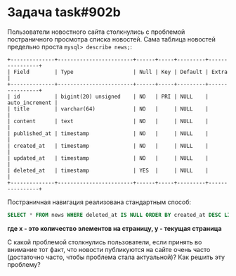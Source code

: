 # Задача task#902b

Пользователи новостного сайта столкнулись с проблемой постраничного просмотра списка новостей.
Сама таблица новостей предельно проста `mysql> describe news;`:

```
+--------------+------------------------+------+-----+---------+----------------+
| Field        | Type                   | Null | Key | Default | Extra          |
+--------------+------------------------+------+-----+---------+----------------+
| id           | bigint(20) unsigned    | NO   | PRI | NULL    | auto_increment |
| title        | varchar(64)            | NO   |     | NULL    |                |
| content      | text                   | NO   |     | NULL    |                |
| published_at | timestamp              | NO   |     | NULL    |                |
| created_at   | timestamp              | NO   |     | NULL    |                |
| updated_at   | timestamp              | NO   |     | NULL    |                |
| deleted_at   | timestamp              | YES  |     | NULL    |                |
+--------------+------------------------+------+-----+---------+----------------+
```

Постраничная навигация реализована стандартным способ:

```sql
SELECT * FROM news WHERE deleted_at IS NULL ORDER BY created_at DESC LIMIT x OFFSET x*(y - 1);
```

__где x - это количество элементов на страницу, y - текущая страница__


С какой проблемой столкнулись пользователи, если принять во внимание тот факт, что новости публикуются на сайте очень часто (достаточно часто, чтобы проблема стала актуальной)?
Как решить эту проблему?

